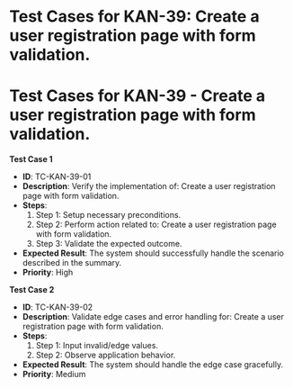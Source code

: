 # Test Cases for KAN-39: Create a user registration page with form validation.

# Test Cases for KAN-39 - Create a user registration page with form validation.

**Test Case 1**
- **ID**: TC-KAN-39-01
- **Description**: Verify the implementation of: Create a user registration page with form validation.
- **Steps**:
  1. Step 1: Setup necessary preconditions.
  2. Step 2: Perform action related to: Create a user registration page with form validation.
  3. Step 3: Validate the expected outcome.
- **Expected Result**: The system should successfully handle the scenario described in the summary.
- **Priority**: High

**Test Case 2**
- **ID**: TC-KAN-39-02
- **Description**: Validate edge cases and error handling for: Create a user registration page with form validation.
- **Steps**:
  1. Step 1: Input invalid/edge values.
  2. Step 2: Observe application behavior.
- **Expected Result**: The system should handle the edge case gracefully.
- **Priority**: Medium
